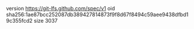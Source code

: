 version https://git-lfs.github.com/spec/v1
oid sha256:1ae87bcc252087db389427814873f9f8d67f8494c59aee9438dfbd19c355fcd2
size 3037
